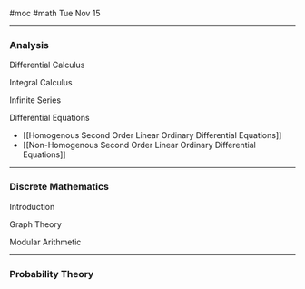 #moc #math
Tue Nov 15

---

### Analysis

Differential Calculus

Integral Calculus

Infinite Series

Differential Equations
- [[Homogenous Second Order Linear Ordinary Differential Equations]]
- [[Non-Homogenous Second Order Linear Ordinary Differential Equations]]

---

### Discrete Mathematics

Introduction

Graph Theory

Modular Arithmetic

---

### Probability Theory


